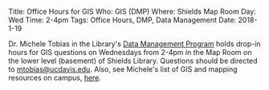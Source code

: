 Title: Office Hours for GIS
Who: GIS (DMP)
Where: Shields Map Room
Day: Wed
Time: 2-4pm
Tags: Office Hours, DMP, Data Management
Date: 2018-1-19

Dr. Michele Tobias in the Library's [Data Management Program](https://www.library.ucdavis.edu/service/data-management/data-management-program-workshops-events/) holds drop-in hours for GIS questions on Wednesdays from 2-4pm in the Map Room on the lower level (basement) of Shields Library. Questions should be directed to mtobias@ucdavis.edu. Also, see Michele's list of GIS and mapping resources on campus, [here](https://www.library.ucdavis.edu/service/data-management/mapping-cartography/?preview=true#gis-resources-2).